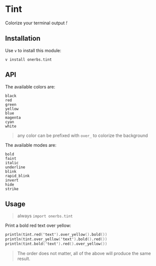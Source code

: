# Tint

Colorize your terminal output *!*

## Installation

Use `v` to install this module:

	v install onerbs.tint

## API

The available colors are:

	black
	red
	green
	yellow
	blue
	magenta
	cyan
	white

> any color can be prefixed with `over_` to colorize the background

The available modes are:

	bold
	faint
	italic
	underline
	blink
	rapid_blink
	invert
	hide
	strike

## Usage

> always `import onerbs.tint`

Print a bold red text over yellow:

``` v
println(tint.red('text').over_yellow().bold())
println(tint.over_yellow('text').bold().red())
println(tint.bold('text').red().over_yellow())
```

> The order does not matter, all of the above will produce the same result.
